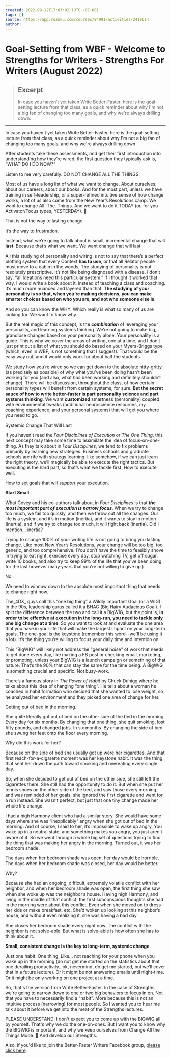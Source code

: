 ```yaml
---
created: 2022-09-12T17:03:02 (UTC -07:00)
tags: []
source: https://app.ruzuku.com/courses/84991/activities/2419614
author: 
---
```


# Goal-Setting from WBF - Welcome to Strengths for Writers - Strengths For Writers (August 2022)

> ## Excerpt
> In case you haven't yet taken Write Better-Faster, here is the goal-setting lecture from that class, as a quick reminder about why I'm not a big fan of changing too many goals, and why we're always drilling down.

---
In case you haven't yet taken Write Better-Faster, here is the goal-setting lecture from that class, as a quick reminder about why I'm not a big fan of changing too many goals, and why we're always drilling down.

After students take these assessments, and get their first introduction into understanding how they’re wired, the first question they typically ask is, “WHAT DO I DO NOW?”

Listen to me very carefully. DO NOT CHANGE ALL THE THINGS. 

Most of us have a long list of what we want to change. About ourselves, about our careers, about our books. And for the most part, unless we have training in self-leadership, or a super-refined intuitive sense of how change works, a lot of us also come from the New Year’s Resolutions camp. We want to change All. The. Things. And we want to do it TODAY (or, for you Activator/Focus types, YESTERDAY). 🙂

That is not the way to lasting change.  

It’s the way to frustration. 

Instead, what we’re going to talk about is small, incremental change that will **last**. Because that’s what we want. We want change that will last. 

All this studying of personality and wiring is not to say that there’s a perfect plotting system that every Context **has to use**, or that all Relator people must move to a cabin in the woods. The studying of personality is not resolutely prescriptive. It’s not like being diagnosed with a disease. I don’t say, “all Ideations need this particular system.” If I thought it worked that way, I would write a book about it, instead of teaching a class and coaching. It’s much more nuanced and layered than that. **The studying of your personality is so that, when you’re making decisions, you can make smarter choices based on who you are, and not who someone else is**.

And so you can know the WHY. Which really is what so many of us are looking for. We want to know why.

But the real magic of this concept, is the **_combination_** of leveraging your personality, and learning systems thinking. We’re not going to make big, grandiose changes based on your personality alone. Your personality is a guide. This is why we cover the areas of writing, one at a time, and I don’t just print out a list of what you should do based on your Myers-Briggs type (which, even in WBF, is not something that I suggest). That would be the easy way out, and it would only work for about half the students.

We study how you’re wired so we can get down to the absolute nitty-gritty (as precisely as possible) of why what you’ve been doing hasn’t been working for you (and also, what _has_ been working and definitely shouldn’t change). There will be discussion, throughout the class, of how certain personality types will benefit from certain systems, for sure. **But the secret sauce of how to write better-faster is part personality science and part systems thinking**. We want **customized** smartness (personality) coupled with environmental tweaks (additional neuroscience resources, my coaching experience, and your personal systems) that will get you where you need to go.  

Systemic Change That Will Last

If you haven't read the _Four Disciplines of Execution_ or _The One Thing_, this next concept may take some time to assimilate the idea of focus-on-one-thing. As they talk about in _Four Disciplines_, we tend to fix problems primarily by learning new strategies. Business schools and graduate schools are rife with strategy learning, like somehow, if we can just learn the right theory, we’ll magically be able to execute the right tactics. But executing is the hard part, so that’s what we tackle first. How to execute well. 

How to set goals that will _support_ your execution.

**Start Small** 

What Covey and his co-authors talk about in _Four Disciplines_ is that **_the most important part of execution is narrow focus_**. When we try to change too much, we fail too quickly, and then we throw out all the changes. Our life is a system, and it’s in motion (inertia), and it wants to stay in motion (inertia), and if we try to change too much, it will fight back (inertia). Did I mention… inertia? 

Trying to change 100% of your writing life is not going to bring you lasting change. Like most New Year’s Resolutions, your change will be too big, too generic, and too comprehensive. (You don’t have the time to feasibly shove in trying to eat right, exercise every day, stop watching TV, get off sugar, write 10 books, and also try to keep 99% of the life that you’ve been doing for the last however many years that you’re not willing to give up.) 

No.

We need to winnow down to the absolute most important thing that needs to change right now. 

The_4DX_ guys call this “one big thing” a Wildly Important Goal (or a WIG). In the 90s, leadership gurus called it a BHAG (Big Hairy Audacious Goal). I split the difference between the two and call it a BigWIG, but the point is, **in order to be effective at execution in the long-run, you need to tackle only one big change at a time**. So you want to look at and evaluate the one area that you have in your life that will make the largest impact on your long-term goals. The one-goal is the keystone (remember this word--we'll be using it a lot). It’s the thing you’re willing to focus your daily time and intention on.

This “BigWIG” will likely not address the "general noise" of work that needs to get done every day, like making a FB post or checking email, marketing, or promoting, unless your BigWIG is a launch campaign or something of that nature. That’s the 90% that can stay the same for the time being. A BigWIG is something crucial and specific. Not busy-work.

There’s a famous story in _The Power of Habit_ by Chuck Duhigg where he talks about this idea of changing “one thing”. He tells about a woman he coached in habit formation who decided that she wanted to lose weight, so he analyzed her environment and they picked one area of change for her. 

Getting out of bed in the morning.

She quite literally got out of bed on the other side of the bed in the morning. Every day for six months. By changing that one thing, she quit smoking, lost fifty pounds, and changed jobs. In six months. By changing the side of bed she swung her feet onto the floor every morning.

Why did this work for her?

Because on the side of bed she usually got up were her cigarettes. And that first reach-for-a-cigarette moment was her keystone habit. It was the thing that sent her down the path toward smoking and overeating every single day. 

So, when she decided to get out of bed on the other side, she still left the cigarettes there. She still had the opportunity to do it. But when she put her tennis shoes on the other side of the bed, and saw those every morning, and was reminded of her goals, she ignored the first cigarette and went for a run instead. She wasn’t perfect, but just that one tiny change made her whole life change. 

I had a high Harmony client who had a similar story. She would have some days where she was “inexplicably” angry when she got out of bed in the morning. And of course, I said to her, it’s impossible to wake up angry. You wake up in a neutral state, and something makes you angry, you just aren’t aware of it. So we went through a whole big set of questions trying to find the thing that was making her angry in the morning. Turned out, it was her bedroom shade. 

The days when her bedroom shade was open, her day would be horrible. The days when her bedroom shade was closed, her day would be better.  

Why? 

Because she had an ongoing, difficult, extremely volatile conflict with her neighbor, and when her bedroom shade was open, the first thing she saw when she woke up was the neighbor’s house. Having high Harmony, and living in the middle of that conflict, the first subconscious thoughts she had in the morning were about this conflict. Even when she moved on to dress her kids or make breakfast, etc. She’d woken up looking at this neighbor’s house, and without even realizing it, she was having a bad day. 

She closes her bedroom shade every night now. The conflict with the neighbor is not solve-able. But what is solve-able is how often she has to think about it. 

**Small, consistent change is the key to long-term, systemic change**. 

Just one habit. One thing. Like… not reaching for your phone when you wake up in the morning (do not get me started on the statistics about that one derailing productivity…ok, nevermind, do get me started, but we’ll cover that in a future lecture). Or it might be not answering emails until night-time. Or it might be only working on one project at a time. 

So, that's the version from Write Better-Faster. In the case of Strengths, we're going to narrow down to one or two big behaviors to focus in on. Not that you have to necessarily find a "habit". More because this is not an intuitive process (narrowing) for most people. So I wanted you to hear me talk about it before we get into the meat of the Strengths lectures.

PLEASE UNDERSTAND: I don't expect you to come up with the BIGWIG all by yourself. That's why we do the one-on-ones. But I want you to know why the BIGWIG is important, and why we keep ourselves from Change All the Things Mode. 🙂 And develop our Strengths.

Also, if you'd like to join the Better-Faster Writers Facebook group, [please click here](https://www.facebook.com/groups/2121123834710900).
